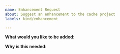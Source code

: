 ```yaml
---
name: Enhancement Request
about: Suggest an enhancement to the cache project
labels: kind/enhancement

---
```

<!-- Please only use this template for submitting enhancement requests -->

**What would you like to be added**:

**Why is this needed**:
